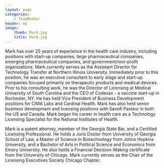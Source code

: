 ```yaml
---
layout: page
categories:
    - TeamMember
header: no
image:
    thumb: Mark.jpg
    title: Mark.jpg
---
```

Mark has over 25 years of experience in the health care industry, including positions with start-up companies, large pharmaceutical companies, emerging pharmaceutical companies, and government/non-profit organizations. Mark currently serves as the Assistant Director for Technology Transfer at Northern Illinois University. Immediately prior to this position, he was an executive consultant to early stage and start-up companies focused primarily on therapeutic products and medical devices. Prior to his consulting work, he was the Director of Licensing at Medical University of South Carolina and the CEO of Codevax - a vaccine start-up in Rochester, NY. He has held Vice President of Business Development positions for CIMA Labs and Cardinal Health. Mark has also held senior business development and licensing positions with Sanofi Pasteur in both the US and Canada. Mark began his career in health care as a Technology Licensing Specialist for the National Institutes of Health.

Mark is a patent attorney, member of the Georgia State Bar, and a Certified Licensing Professional. He holds a Juris Doctor from University of Georgia School of Law, a Master of Science in Biotechnology from Johns Hopkins University, and a Bachelor of Arts in Political Science and Economics from Emory University. He also holds a Financial Decision-Making certificate from the University of Chicago. Mark currently serves as the Chair of the Licensing Executives Society Chicago Chapter.